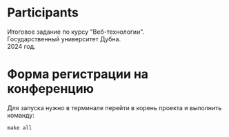 # Participants

Итоговое задание по курсу "Веб-технологии".  
Государственный университет Дубна.  
2024 год.  

# Форма регистрации на конференцию

Для запуска нужно в терминале перейти в корень проекта и выполнить команду:

    make all
